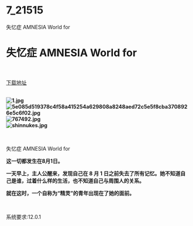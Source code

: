 # 7_21515
失忆症 AMNESIA World for
# 失忆症 AMNESIA World for
 <br/></br>
[下载地址](https://www.switch520.cc/article/21515 "下载地址")
<br/></br>

<p><strong><img title="1.jpg" src="https://www.switch520.cc/muke_img/2021_08_22_acc80bb87e3f9.jpg" alt="1.jpg"></strong><br>
<strong><img title="5e085d519378c4f58a415254a629808a8248aed72c5e5f8cba3708926e5c6f02.jpg" src="https://www.switch520.cc/muke_img/2021_08_22_541ef80bfc99b.jpg" alt="5e085d519378c4f58a415254a629808a8248aed72c5e5f8cba3708926e5c6f02.jpg"></strong><br>
<strong><img title="767492.jpg" src="https://www.switch520.cc/muke_img/2021_08_22_c1b70a42b1f12.jpg" alt="767492.jpg"></strong><br>
<strong><img title="shinnukes.jpg" src="https://www.switch520.cc/muke_img/2021_08_22_fffce1c3b4b36.jpg" alt="shinnukes.jpg">&nbsp;</strong></p>
<p>&nbsp;</p>
<p>失忆症 AMNESIA World for</p>
<p><strong>这一切都发生在8月1日。</strong></p>
<p><strong>一天早上，主人公醒来，发现自己在 8 月 1 日之前失去了所有记忆。她不知道自己是谁，过着什么样的生活，也不知道自己与周围人的关系。</strong></p>
<p><strong>就在这时，一个自称为“精灵”的青年出现在了她的面前。</strong></p>
<p>&nbsp;</p>
<p>系统要求:12.0.1</p>



